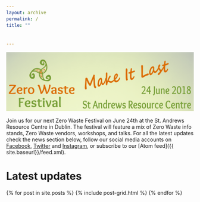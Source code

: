 ```yaml
---
layout: archive
permalink: /
title: ""


---
```


![Zero Waste Festival 2018](/images/2018-06-festival/2018-06-summer-festival-front-page-logo-1200x375.png "Zero Waste Festival 2018")<br>

Join us for our next Zero Waste Festival on June 24th at the St. Andrews Resource Centre in Dublin. The festival will feature a mix of Zero Waste info stands, Zero Waste vendors, workshops, and talks. For all the latest updates check the news section below, follow our social media accounts on [Facebook](https://www.facebook.com/ZeroWasteFestivalIreland), [Twitter](https://twitter.com/ZeroWasteFest) and [Instagram](https://www.instagram.com/zerowastefestirl), or subscribe to our [Atom feed]({{ site.baseurl}}/feed.xml).

# Latest updates

<div class="tiles">
{% for post in site.posts %}
	{% include post-grid.html %}
{% endfor %}
</div>